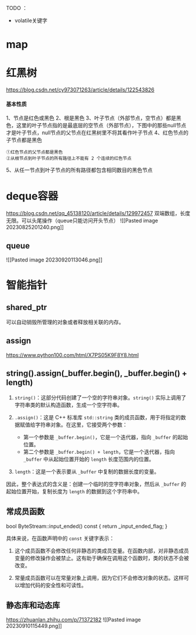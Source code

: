 TODO ：
- volatile关键字


# map


# 红黑树
https://blog.csdn.net/cy973071263/article/details/122543826
#### 基本性质 
1、节点是红色或黑色
2、根是黑色
3、叶子节点（外部节点，空节点）都是黑色，这里的叶子节点指的是最底层的空节点（外部节点），下图中的那些null节点才是叶子节点，null节点的父节点在红黑树里不将其看作叶子节点
4、红色节点的子节点都是黑色

	①红色节点的父节点都是黑色
	②从根节点到叶子节点的所有路径上不能有 2 个连续的红色节点

5、从任一节点到叶子节点的所有路径都包含相同数目的黑色节点





# deque容器
https://blog.csdn.net/qq_45138120/article/details/129972457
双端数组，长度无限。可以头尾操作（queue只能访问开头节点）
![[Pasted image 20230825201240.png]]


## queue
![[Pasted image 20230920113046.png]]

# 智能指针
## shared_ptr
可以自动销毁所管理的对象或者释放相关联的内存。


## assign
https://www.python100.com/html/X7PS05K9F8Y8.html


## string().assign(_buffer.begin(), _buffer.begin() + length)

1. `string()`：这部分代码创建了一个空的字符串对象。`string()` 实际上调用了字符串类的默认构造函数，生成一个空字符串。
    
2. `.assign()`：这是 C++ 标准库 `std::string` 类的成员函数，用于将指定的数据赋值给字符串对象。在这里，它接受两个参数：
    
    - 第一个参数是 `_buffer.begin()`，它是一个迭代器，指向 `_buffer` 的起始位置。
    - 第二个参数是 `_buffer.begin() + length`，它是一个迭代器，指向 `_buffer` 中从起始位置开始的 `length` 长度范围内的位置。
3. `length`：这是一个表示要从 `_buffer` 中复制的数据长度的变量。
    

因此，整个表达式的含义是：创建一个临时的空字符串对象，然后从 `_buffer` 的起始位置开始，复制长度为 `length` 的数据到这个字符串中。


## 常成员函数
bool ByteStream::input_ended() const { return _input_ended_flag; }

具体来说，在函数声明中的 `const` 关键字表示：

1. 这个成员函数不会修改任何非静态的类成员变量。在函数内部，对非静态成员变量的修改操作会被禁止。这有助于确保在调用这个函数时，类的状态不会被改变。
    
2. 常量成员函数可以在常量对象上调用，因为它们不会修改对象的状态。这样可以增加代码的安全性和可读性。





## 静态库和动态库
https://zhuanlan.zhihu.com/p/71372182
![[Pasted image 20230910115449.png]]


